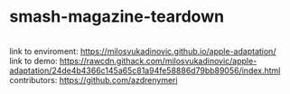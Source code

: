 # smash-magazine-teardown
<br/>link to enviroment: https://milosvukadinovic.github.io/apple-adaptation/
<br/>link to demo: https://rawcdn.githack.com/milosvukadinovic/apple-adaptation/24de4b4366c145a65c81a94fe58886d79bb89056/index.html
<br/>contributors: https://github.com/azdrenymeri

